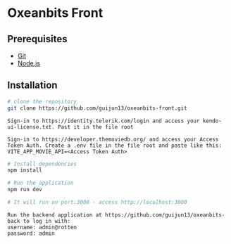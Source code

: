 # Oxeanbits Front

## Prerequisites

* [Git](https://git-scm.com)
* [Node.js](https://nodejs.org/en/)

## Installation

```bash
# clone the repository
git clone https://github.com/guijun13/oxeanbits-front.git
```
```
Sign-in to https://identity.telerik.com/login and access your kendo-ui-license.txt. Past it in the file root
```
```
Sign-in to https://developer.themoviedb.org/ and access your Access Token Auth. Create a .env file in the file root and paste like this:
VITE_APP_MOVIE_API=<Access Token Auth>
```
```bash
# Install dependencies
npm install
```
```bash
# Run the application
npm run dev

# It will run on port:3000 - access http://localhost:3000
```
```
Run the backend application at https://github.com/guijun13/oxeanbits-back to log in with:
username: admin@rotten
password: admin
```

